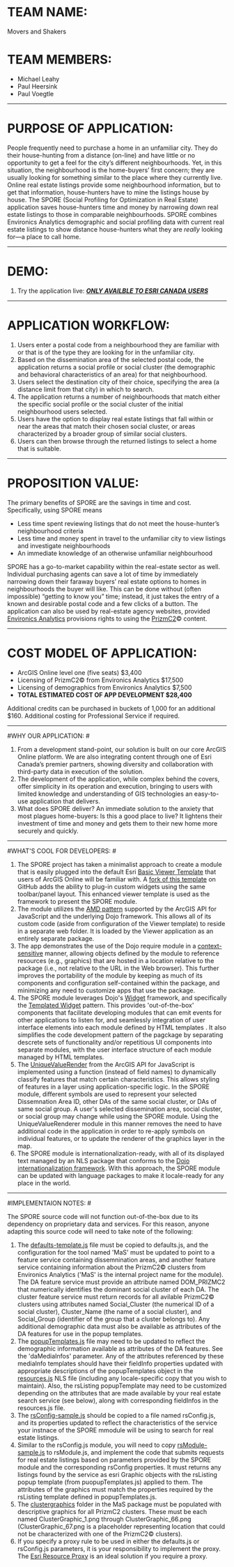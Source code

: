 # TEAM NAME: #
Movers and Shakers

# TEAM MEMBERS: #
- Michael Leahy
- Paul Heersink
- Paul Voegtle

----------

# PURPOSE OF APPLICATION: #
People frequently need to purchase a home in an unfamiliar city. They do their house-hunting from a distance (on-line) and have little or no opportunity to get a feel for the city’s different neighbourhoods. Yet, in this situation, the neighbourhood is the home-buyers’ first concern; they are usually looking for something similar to the place where they currently live. Online real estate listings provide some neighbourhood information, but to get that information, house-hunters have to mine the listings house by house. The SPORE (Social Profiling for Optimization in Real Estate) application saves house-hunters time and money by narrowing down real estate listings to those in comparable neighbourhoods. SPORE combines Environics Analytics demographic and social profiling data with current real estate listings to show distance house-hunters what they are *really* looking for—a place to call home.

----------

# DEMO: #

1.	Try the application live:  ***[ONLY AVAILBLE TO ESRI CANADA USERS](http://gfx-dev/Movers_and_Shakers)***

----------

# APPLICATION WORKFLOW: #
1.	Users enter a postal code from a neighbourhood they are familiar with or that is of the type they are looking for in the unfamiliar city. 
2.	Based on the dissemination area of the selected postal code, the application returns a social profile or social cluster (the  demographic and behavioral characteristics of an area) for that neighbourhood. 
3.	Users select the destination city of their choice, specifying the area (a distance limit from that city) in which to search.
4.	The application returns a number of neighbourhoods that match either the specific social profile or the social cluster of the initial neighbourhood users selected.
5.	Users have the option to display real estate listings that fall within or near the areas that match their chosen social cluster, or areas characterized by a broader group of similar social clusters.
6.	Users can then browse through the returned listings to select a home that is suitable.

----------

# PROPOSITION VALUE: #
The primary benefits of SPORE are the savings in time and cost. Specifically, using SPORE means

- Less time spent reviewing listings that do not meet the house-hunter’s neighbourhood  criteria
- Less time and money spent in travel to the unfamiliar city to view listings and investigate neighbourhoods
- An immediate knowledge of an otherwise unfamiliar neighbourhood 

SPORE has a go-to-market capability within the real-estate sector as well.  Individual purchasing agents can save a lot of time by immediately narrowing down their faraway buyers’ real estate options to homes in neighbourhoods the buyer will like. This can be done without (often impossible) “getting to know you” time; instead, it just takes the entry of a known and desirable postal code and a few clicks of a button. The application can also be used by real-estate agency websites, provided [Environics Analytics](http://www.environicsanalytics.ca) provisions rights to using the [PrizmC2](http://http://www.environicsanalytics.ca/data/segmentation/prizmc2)© content. 

----------

# COST MODEL OF APPLICATION: #
- ArcGIS Online level one (five seats)					$3,400
- Licensing of PrizmC2© from Environics Analytics		$17,500
- Licensing of demographics from Environics Analytics	$7,500
- **TOTAL ESTIMATED COST OF APP DEVELOPMENT				$28,400**

Additional credits can be purchased in buckets of 1,000 for an additional $160.
Additional costing for Professional Service if required.

----------

#WHY OUR APPLICATION: #
1.	From a development stand-point, our solution is built on our core ArcGIS Online platform.  We are also integrating content through one of Esri Canada’s premier partners, showing diversity and collaboration with third-party data in execution of the solution.  
2.	The development of the application, while complex behind the covers, offer simplicity in its operation and execution, bringing to users with limited knowledge and understanding of GIS technologies an easy-to-use application that delivers.
3.	What does SPORE deliver? An immediate solution to the anxiety that most plagues home-buyers: Is this a good place to live?  It lightens their investment of time and money and gets them to their new home more securely and quickly. 


----------

#WHAT'S COOL FOR DEVELOPERS: #
1.	The SPORE project has taken a minimalist approach to create a module that is easily plugged into the default Esri [Basic Viewer Template](https://github.com/Esri/Viewer) that users of ArcGIS Online will be familiar with.  A [fork of this template](https://github.com/mgleahy/Viewer) on GitHub adds the ability to plug-in custom widgets using the same toolbar/panel layout.  This enhanced viewer template is used as the framework to present the SPORE module.
2.	The module utilizes the [AMD pattern](http://dojotoolkit.org/documentation/tutorials/1.9/modules_advanced/) supported by the ArcGIS API for JavaScript and the underlying Dojo framework.  This allows all of its custom code (aside from configuration of the Viewer template) to reside in a separate web folder.  It is loaded by the Viewer application as an entirely separate package.
3.	The app demonstrates the use of the Dojo require module in a [context-sensitive](http://dojotoolkit.org/reference-guide/1.9/loader/amd.html#context-sensitive-require) manner, allowing objects defined by the module to reference resources (e.g., graphics) that are hosted in a location relative to the package (i.e., not relative to the URL in the Web browser).  This further improves the portability of the module by keeping as much of its components and configuration self-contained within the package, and minimizing any need to customize apps that use the package.
4.	The SPORE module leverages Dojo's [Widget](http://dojotoolkit.org/reference-guide/1.8/quickstart/writingWidgets.html) framework, and specifically the [Templated Widget](http://dojotoolkit.org/reference-guide/1.8/quickstart/writingWidgets.html#templated-widgets) pattern.  This provides 'out-of-the-box' components that facilitate developing modules that can emit events for other applications to listen for, and seamlessly integration of user interface elements into each module defined by HTML templates .  It also simplifies the code development pattern of the pagckage by separating descrete sets of functionality and/or repetitious UI components into separate modules, with the user interface structure of each module managed by HTML templates.
5.	The [UniqueValueRender](https://developers.arcgis.com/javascript/jsapi/uniquevaluerenderer-amd.html) from the ArcGIS API for JavaScript is implemented using a function (instead of field names) to dynamically classify features that match certain characteristics.  This allows styling of features in a layer using application-specific logic.  In the SPORE module, different symbols are used to represent your selected Dissemnation Area ID, other DAs of the same social cluster, or DAs of same social group.  A user's selected dissemination area, social cluster, or social group may change while using the SPORE module.  Using the UniqueValueRenderer module in this manner removes the need to have additional code in the application in order to re-apply symbols on individual features, or to update the renderer of the graphics layer in the map.
6.	The SPORE module is internationalization-ready, with all of its displayed text managed by an NLS package that conforms to the [Dojo internationalization framework](http://dojotoolkit.org/reference-guide/1.10/dojo/i18n.html).  With this approach, the SPORE module can be updated with language packages to make it locale-ready for any place in the world.

----------

#IMPLEMENTAION NOTES: #

The SPORE source code will not function out-of-the-box due to its dependency on proprietary data and services.  For this reason, anyone adapting this source code will need to take note of the following:

1.  The [defaults-template.js](https://github.com/mgleahy/TechTrek_Idol_2014/blob/master/Movers_and_Shakers/config/defaults-template.js) file must be copied to defaults.js, and the configuration for the tool named 'MaS' must be updated to point to a feature service containing dissemnination areas, and another feature service containing information about the PrizmC2© clusters from Environics Analytics ('MaS' is the internal project name for the module).  The DA feature service must provide an attribute named DOM_PRIZMC2 that numerically identifies the dominant social cluster of each DA.  The cluster feature service must return records for all avilable PrizmC2© clusters using attributes named Social_Cluster (the numerical ID of a social cluster), Cluster_Name (the name of a social cluster), and Social_Group (identifier of the group that a cluster belongs to).  Any additional demographic data must also be available as attributes of the DA features for use in the popup templates.
2.  The [popupTemplates.js](https://github.com/mgleahy/TechTrek_Idol_2014/blob/master/Movers_and_Shakers/MaS/popupTemplates.js) file may need to be updated to reflect the demographic information available as attributes of the DA features.  See the 'daMediaInfos' parameter.  Any of the attributes referenced by these mediaInfo templates should have their fieldInfo properties updated with appropriate descriptions of the popupTemplates object in the [resources.js](https://github.com/mgleahy/TechTrek_Idol_2014/blob/master/Movers_and_Shakers/MaS/nls/resources.js) NLS file (including any locale-specific copy that you wish to maintain).  Also, the rsListing popupTemplate may need to be customized depending on the attributes that are made available by your real estate search service (see below), along with corresponding fieldInfos in the resources.js file.
3.  The [rsConfig-sample.js](https://github.com/mgleahy/TechTrek_Idol_2014/blob/master/Movers_and_Shakers/MaS/rsConfig-sample.js) should be copied to a file named rsConfig.js, and its properties updated to reflect the characteristics of the service your instnace of the SPORE mmodule will be using to search for real estate listings.
4.  Similar to the rsConfig.js module, you will need to copy [rsModule-sample.js](https://github.com/mgleahy/TechTrek_Idol_2014/blob/master/Movers_and_Shakers/MaS/rsModule-sample.js) to rsModule.js, and implement the code that submits requests for real estate listings based on parameters provided by the SPORE module and the corresponding rsConfig properties.  It must returns any listings found by the service as esri Graphic objects with the rsListing popup template (from puopupTemplates.js) applied to them.  The attributes of the graphics must match the properties required by the rsListing template defined in popupTemplates.js.
5.  The [clustergraphics](https://github.com/mgleahy/TechTrek_Idol_2014/tree/master/Movers_and_Shakers/MaS/clustergraphics) folder in the MaS package must be populated with descriptive graphics for all PrizmC2 clusters.  These must be each named ClusterGraphic_1.png through ClusterGraphic_66.png (ClusterGraphic_67.png is a placeholder representing location that could not be characterized with one of the PrizmC2© clusters).
6.  If you specify a proxy rule to be used in either the defaults.js or rsConfig.js parameters, it is your responsibility to implement the proxy. The [Esri Resource Proxy](https://github.com/Esri/resource-proxy) is an ideal solution if you require a proxy.
